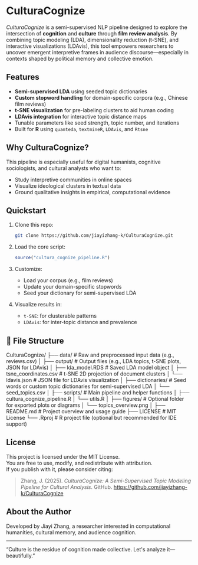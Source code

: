 # CulturaCognize
*CulturaCognize* is a semi-supervised NLP pipeline designed to explore the intersection of **cognition** and **culture** through **film review analysis**. By combining topic modeling (LDA), dimensionality reduction (t-SNE), and interactive visualizations (LDAvis), this tool empowers researchers to uncover emergent interpretive frames in audience discourse—especially in contexts shaped by political memory and collective emotion.

## Features
- **Semi-supervised LDA** using seeded topic dictionaries
- **Custom stopword handling** for domain-specific corpora (e.g., Chinese film reviews)
- **t-SNE visualization** for pre-labeling clusters to aid human coding
- **LDAvis integration** for interactive topic distance maps
- Tunable parameters like seed strength, topic number, and iterations
- Built for **R** using `quanteda`, `textmineR`, `LDAvis`, and `Rtsne`

## Why CulturaCognize?
This pipeline is especially useful for digital humanists, cognitive sociologists, and cultural analysts who want to:
- Study interpretive communities in online spaces
- Visualize ideological clusters in textual data
- Ground qualitative insights in empirical, computational evidence

## Quickstart
1. Clone this repo:
    ```bash
    git clone https://github.com/jiayizhang-k/CulturaCognize.git
    ```

2. Load the core script:
    ```r
    source("cultura_cognize_pipeline.R")
    ```

3. Customize:
    - Load your corpus (e.g., film reviews)
    - Update your domain-specific stopwords
    - Seed your dictionary for semi-supervised LDA

4. Visualize results in:
    - `t-SNE`: for clusterable patterns
    - `LDAvis`: for inter-topic distance and prevalence

## 📂 File Structure
CulturaCognize/
├── data/ # Raw and preprocessed input data (e.g., reviews.csv)
│
├── output/ # Output files (e.g., LDA topics, t-SNE plots, JSON for LDAvis)
│ ├── lda_model.RDS # Saved LDA model object
│ ├── tsne_coordinates.csv # t-SNE 2D projection of document clusters
│ └── ldavis.json # JSON file for LDAvis visualization
│
├── dictionaries/ # Seed words or custom topic dictionaries for semi-supervised LDA
│ └── seed_topics.csv
│
├── scripts/ # Main pipeline and helper functions
│ ├── cultura_cognize_pipeline.R
│ └── utils.R
│
├── figures/ # Optional folder for exported plots or diagrams
│ └── topics_overview.png
│
├── README.md # Project overview and usage guide
├── LICENSE # MIT License
└── .Rproj # R project file (optional but recommended for IDE support)


## License
This project is licensed under the MIT License.  
You are free to use, modify, and redistribute with attribution.  
If you publish with it, please consider citing:
> Zhang, J. (2025). *CulturaCognize: A Semi-Supervised Topic Modeling Pipeline for Cultural Analysis*. GitHub. https://github.com/jiayizhang-k/CulturaCognize

## About the Author
Developed by Jiayi Zhang, a researcher interested in computational humanities, cultural memory, and audience cognition.  

---
“Culture is the residue of cognition made collective. Let's analyze it—beautifully.”


